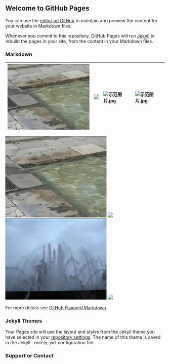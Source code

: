 ## Welcome to GitHub Pages

You can use the [editor on GitHub](https://github.com/SuhongWang/Pages/edit/master/index.md) to maintain and preview the content for your website in Markdown files.

Whenever you commit to this repository, GitHub Pages will run [Jekyll](https://jekyllrb.com/) to rebuild the pages in your site, from the content in your Markdown files.

### Markdown

|![](anchor/anchor1.gif)| ![](anchor/anchor2.gif) | ![示范图片.jpg](https://upload-images.jianshu.io/upload_images/5659772-5a839d825c38353a.jpg) | ![示范图片.jpg](https://upload-images.jianshu.io/upload_images/5659772-5a839d825c38353a.jpg) |
|:-|:-|:-|:-|

![](anchor/anchor1.gif)
![](anchor/anchor2.gif)
![](anchor/anchor4.gif)
![](anchor/anchor8.gif)

For more details see [GitHub Flavored Markdown](https://guides.github.com/features/mastering-markdown/).

### Jekyll Themes

Your Pages site will use the layout and styles from the Jekyll theme you have selected in your [repository settings](https://github.com/SuhongWang/Pages/settings). The name of this theme is saved in the Jekyll `_config.yml` configuration file.

### Support or Contact

